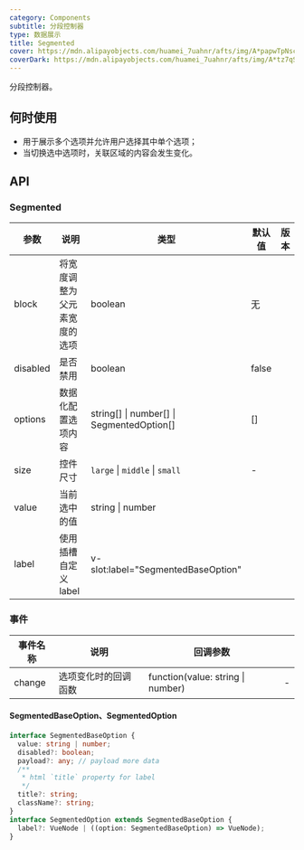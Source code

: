 ```yaml
---
category: Components
subtitle: 分段控制器
type: 数据展示
title: Segmented
cover: https://mdn.alipayobjects.com/huamei_7uahnr/afts/img/A*papwTpNscPIAAAAAAAAAAAAADrJ8AQ/original
coverDark: https://mdn.alipayobjects.com/huamei_7uahnr/afts/img/A*tz7qSaWpi1kAAAAAAAAAAAAADrJ8AQ/original
---
```


分段控制器。

## 何时使用

- 用于展示多个选项并允许用户选择其中单个选项；
- 当切换选中选项时，关联区域的内容会发生变化。

## API

### Segmented

| 参数 | 说明 | 类型 | 默认值 | 版本 |
| --- | --- | --- | --- | --- |
| block | 将宽度调整为父元素宽度的选项 | boolean | 无 |  |
| disabled | 是否禁用 | boolean | false |  |
| options | 数据化配置选项内容 | string[] \| number[] \| SegmentedOption[] | [] |  |
| size | 控件尺寸 | `large` \| `middle` \| `small` | - |  |
| value | 当前选中的值 | string \| number |  |  |
| label | 使用插槽自定义 label | v-slot:label="SegmentedBaseOption" |  |  |

### 事件

| 事件名称 | 说明                 | 回调参数                          |     |
| -------- | -------------------- | --------------------------------- | --- |
| change   | 选项变化时的回调函数 | function(value: string \| number) | -   |

#### SegmentedBaseOption、SegmentedOption

```ts
interface SegmentedBaseOption {
  value: string | number;
  disabled?: boolean;
  payload?: any; // payload more data
  /**
   * html `title` property for label
   */
  title?: string;
  className?: string;
}
interface SegmentedOption extends SegmentedBaseOption {
  label?: VueNode | ((option: SegmentedBaseOption) => VueNode);
}
```
